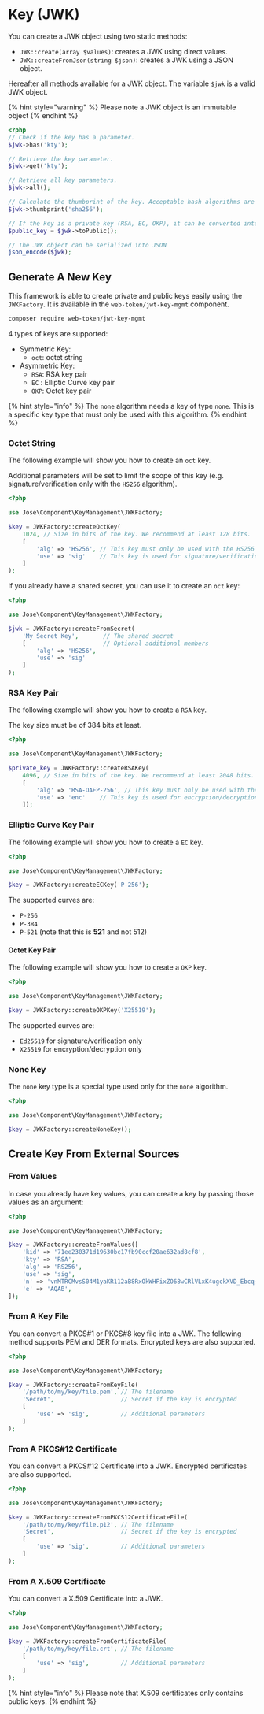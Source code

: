 # Key \(JWK\)

You can create a JWK object using two static methods:

* `JWK::create(array $values)`: creates a JWK using direct values.
* `JWK::createFromJson(string $json)`: creates a JWK using a JSON object.

Hereafter all methods available for a JWK object. The variable `$jwk` is a valid JWK object.

{% hint style="warning" %}
Please note a JWK object is an immutable object
{% endhint %}

```php
<?php
// Check if the key has a parameter.
$jwk->has('kty');

// Retrieve the key parameter.
$jwk->get('kty');

// Retrieve all key parameters.
$jwk->all();

// Calculate the thumbprint of the key. Acceptable hash algorithms are those returned by the PHP function "hash_algos".
$jwk->thumbprint('sha256');

// If the key is a private key (RSA, EC, OKP), it can be converted into public:
$public_key = $jwk->toPublic();

// The JWK object can be serialized into JSON
json_encode($jwk);
```

## Generate A New Key

This framework is able to create private and public keys easily using the `JWKFactory`. It is available in the `web-token/jwt-key-mgmt` component.

```bash
composer require web-token/jwt-key-mgmt
```

4 types of keys are supported:

* Symmetric Key:
  * `oct`: octet string
* Asymmetric Key:
  * `RSA`: RSA key pair
  * `EC` : Elliptic Curve key pair
  * `OKP`: Octet key pair

{% hint style="info" %}
The `none` algorithm needs a key of type `none`. This is a specific key type that must only be used with this algorithm.
{% endhint %}

### Octet String

The following example will show you how to create an `oct` key.

Additional parameters will be set to limit the scope of this key \(e.g. signature/verification only with the `HS256` algorithm\).

```php
<?php

use Jose\Component\KeyManagement\JWKFactory;

$key = JWKFactory::createOctKey(
    1024, // Size in bits of the key. We recommend at least 128 bits.
    [
        'alg' => 'HS256', // This key must only be used with the HS256 algorithm
        'use' => 'sig'    // This key is used for signature/verification operations only
    ]
);
```

If you already have a shared secret, you can use it to create an `oct` key:

```php
<?php

use Jose\Component\KeyManagement\JWKFactory;

$jwk = JWKFactory::createFromSecret(
    'My Secret Key',       // The shared secret
    [                      // Optional additional members
        'alg' => 'HS256',
        'use' => 'sig'
    ]
);
```

### RSA Key Pair

The following example will show you how to create a `RSA` key.

The key size must be of 384 bits at least.

```php
<?php

use Jose\Component\KeyManagement\JWKFactory;

$private_key = JWKFactory::createRSAKey(
    4096, // Size in bits of the key. We recommend at least 2048 bits.
    [
        'alg' => 'RSA-OAEP-256', // This key must only be used with the RSA-OAEP-256 algorithm
        'use' => 'enc'    // This key is used for encryption/decryption operations only
    ]);
```

### Elliptic Curve Key Pair

The following example will show you how to create a `EC` key.

```php
<?php

use Jose\Component\KeyManagement\JWKFactory;

$key = JWKFactory::createECKey('P-256');
```

The supported curves are:

* `P-256`
* `P-384`
* `P-521` \(note that this is **521** and not 512\)

#### Octet Key Pair

The following example will show you how to create a `OKP` key.

```php
<?php

use Jose\Component\KeyManagement\JWKFactory;

$key = JWKFactory::createOKPKey('X25519');
```

The supported curves are:

* `Ed25519` for signature/verification only
* `X25519` for encryption/decryption only

### None Key

The `none` key type is a special type used only for the `none` algorithm.

```php
<?php

use Jose\Component\KeyManagement\JWKFactory;

$key = JWKFactory::createNoneKey();
```

## Create Key From External Sources

### From Values

In case you already have key values, you can create a key by passing those values as an argument:

```php
<?php

use Jose\Component\KeyManagement\JWKFactory;

$key = JWKFactory::createFromValues([
    'kid' => '71ee230371d19630bc17fb90ccf20ae632ad8cf8',
    'kty' => 'RSA',
    'alg' => 'RS256',
    'use' => 'sig',
    'n' => 'vnMTRCMvsS04M1yaKR112aB8RxOkWHFixZO68wCRlVLxK4ugckXVD_Ebcq-kms1T2XpoWntVfBuX40r2GvcD9UsTFt_MZlgd1xyGwGV6U_tfQUll5mKxCPjr60h83LXKJ_zmLXIqkV8tAoIg78a5VRWoms_0Bn09DKT3-RBWFjk=',
    'e' => 'AQAB',
]);
```

### From A Key File

You can convert a PKCS\#1 or PKCS\#8 key file into a JWK. The following method supports PEM and DER formats. Encrypted keys are also supported.

```php
<?php

use Jose\Component\KeyManagement\JWKFactory;

$key = JWKFactory::createFromKeyFile(
    '/path/to/my/key/file.pem', // The filename
    'Secret',                   // Secret if the key is encrypted
    [
        'use' => 'sig',         // Additional parameters
    ]
);
```

### From A PKCS\#12 Certificate

You can convert a PKCS\#12 Certificate into a JWK. Encrypted certificates are also supported.

```php
<?php

use Jose\Component\KeyManagement\JWKFactory;

$key = JWKFactory::createFromPKCS12CertificateFile(
    '/path/to/my/key/file.p12', // The filename
    'Secret',                   // Secret if the key is encrypted
    [
        'use' => 'sig',         // Additional parameters
    ]
);
```

### From A X.509 Certificate

You can convert a X.509 Certificate into a JWK.

```php
<?php

use Jose\Component\KeyManagement\JWKFactory;

$key = JWKFactory::createFromCertificateFile(
    '/path/to/my/key/file.crt', // The filename
    [
        'use' => 'sig',         // Additional parameters
    ]
);
```

{% hint style="info" %}
Please note that X.509 certificates only contains public keys.
{% endhint %}


